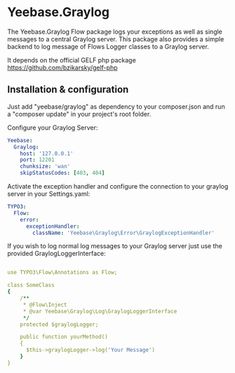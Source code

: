 Yeebase.Graylog
================

The Yeebase.Graylog Flow package logs your exceptions as well as single messages to a central Graylog server. This
package also provides a simple backend to log message of Flows Logger classes to a Graylog server.

It depends on the official GELF php package https://github.com/bzikarsky/gelf-php

Installation & configuration
------------

Just add "yeebase/graylog" as dependency to your composer.json and run a "composer update" in your project's root folder.

Configure your Graylog Server:
```yaml
Yeebase:
  Graylog:
    host: '127.0.0.1'
    port: 12201
    chunksize: 'wan'
    skipStatusCodes: [403, 404]
```


Activate the exception handler and configure the connection to your graylog server in your Settings.yaml:

```yaml
TYPO3:
  Flow:
    error:
      exceptionHandler:
        className: 'Yeebase\Graylog\Error\GraylogExceptionHandler'
```

If you wish to log normal log messages to your Graylog server just use the provided GraylogLoggerInterface:

```yaml

use TYPO3\Flow\Annotations as Flow;

class SomeClass 
{
    /**
     * @Flow\Inject
     * @var Yeebase\Graylog\Log\GraylogLoggerInterface
     */
    protected $graylogLogger;

    public function yourMethod()
    {
      $this->graylogLogger->log('Your Message')
    }
}

```